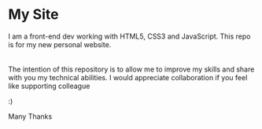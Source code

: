 My Site
====

I am a front-end dev working with HTML5, CSS3 and JavaScript.
This repo is for my new personal website. 

######

The intention of this repository is to allow me to improve my skills
and share with you my technical abilities. 
I would appreciate collaboration if you feel like supporting colleague


:)

Many Thanks
